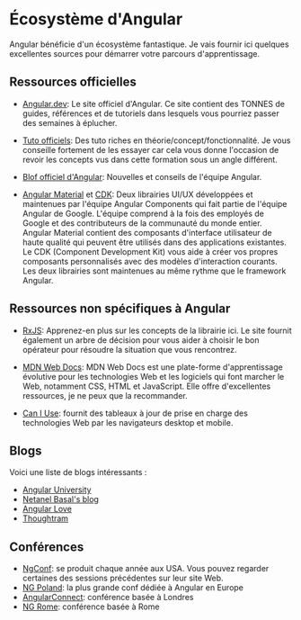 # Écosystème d'Angular

Angular bénéficie d'un écosystème fantastique. Je vais fournir ici quelques excellentes sources pour démarrer votre parcours d'apprentissage.

## Ressources officielles

- [Angular.dev](https://angular.dev): Le site officiel d'Angular. Ce site contient des TONNES de guides, références et de tutoriels dans lesquels vous pourriez passer des semaines à éplucher.

- [Tuto officiels](https://angular.dev/tutorials): Des tuto riches en théorie/concept/fonctionnalité. Je vous conseille fortement de les essayer car cela vous donne l'occasion de revoir les concepts vus dans cette formation sous un angle différent.

- [Blof officiel d'Angular](https://blog.angular.dev): Nouvelles et conseils de l'équipe Angular.

- [Angular Material](https://material.angular.io/) et [CDK](https://material.angular.io/cdk/categories): Deux librairies UI/UX développées et maintenues par l'équipe Angular Components qui fait partie de l'équipe Angular de Google. L'équipe comprend à la fois des employés de Google et des contributeurs de la communauté du monde entier. Angular Material contient des composants d'interface utilisateur de haute qualité qui peuvent être utilisés dans des applications existantes. Le CDK (Component Development Kit) vous aide à créer vos propres composants personnalisés avec des modèles d'interaction courants. Les deux librairies sont maintenues au même rythme que le framework Angular.


## Ressources non spécifiques à Angular

- [RxJS](https://rxjs.dev): Apprenez-en plus sur les concepts de la librairie ici. Le site fournit également un arbre de décision pour vous aider à choisir le bon opérateur pour résoudre la situation que vous rencontrez.

- [MDN Web Docs](https://developer.mozilla.org/): MDN Web Docs est une plate-forme d'apprentissage évolutive pour les technologies Web et les logiciels qui font marcher le Web, notamment CSS, HTML et JavaScript. Elle offre d'excellentes ressources, je ne peux que la recommander.

- [Can I Use](https://caniuse.com/): fournit des tableaux à jour de prise en charge des technologies Web par les navigateurs desktop et mobile.

## Blogs

Voici une liste de blogs intéressants :
- [Angular University](https://blog.angular-university.io/)
- [Netanel Basal's blog](https://medium.com/netanelbasal)
- [Angular Love](https://angular.love/)
- [Thoughtram](https://blog.thoughtram.io/categories/angular)

## Conférences

- [NgConf](https://ng-conf.org/): se produit chaque année aux USA. Vous pouvez regarder certaines des sessions précédentes sur leur site Web.
- [NG Poland](https://ng-poland.pl/): la plus grande conf dédiée à Angular en Europe
- [AngularConnect](https://angularconnect.com/): conférence basée à Londres
- [NG Rome](https://ngrome.io/): conférence basée à Rome